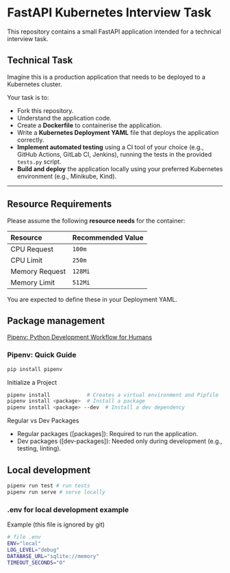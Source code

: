 # FastAPI Kubernetes Interview Task

This repository contains a small FastAPI application intended for a technical interview task.

## Technical Task

Imagine this is a production application that needs to be deployed to a Kubernetes cluster.

Your task is to:

- Fork this repository.
- Understand the application code.
- Create a **Dockerfile** to containerise the application.
- Write a **Kubernetes Deployment YAML** file that deploys the application correctly.
- **Implement automated testing** using a CI tool of your choice (e.g., GitHub Actions, GitLab CI, Jenkins), running the tests in the provided `tests.py` script.
- **Build and deploy** the application locally using your preferred Kubernetes environment (e.g., Minikube, Kind).

---

## Resource Requirements

Please assume the following **resource needs** for the container:

| Resource | Recommended Value |
|:---------|:-------------------|
| CPU Request | `100m` |
| CPU Limit | `250m` |
| Memory Request | `128Mi` |
| Memory Limit | `512Mi` |

You are expected to define these in your Deployment YAML.

## Package management

[Pipenv: Python Development Workflow for Humans](https://pipenv.pypa.io/en/latest/)

### Pipenv: Quick Guide

```bash
pip install pipenv
```

Initialize a Project

```bash
pipenv install            # Creates a virtual environment and Pipfile
pipenv install <package>  # Install a package
pipenv install <package> --dev  # Install a dev dependency
```

Regular vs Dev Packages

* Regular packages ([packages]): Required to run the application.
* Dev packages ([dev-packages]): Needed only during development (e.g., testing, linting).

## Local development

```bash
pipenv run test # run tests
pipenv run serve # serve locally
```

### .env for local development example

Example (this file is ignored by git)

```bash
# file .env
ENV="local"
LOG_LEVEL="debug"
DATABASE_URL="sqlite://memory"
TIMEOUT_SECONDS="0"
```
